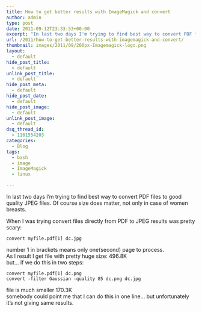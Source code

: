 ```yaml
---
title: How to get better results with ImageMagick and convert
author: admin
type: post
date: 2011-09-12T23:33:53+00:00
excerpt: "In last two days I'm trying to find best way to convert PDF files to good quality JPEG files. Of course size does matter, not only in case of women breasts."
url: /2011/how-to-get-better-results-with-imagemagick-and-convert/
thumbnail: images/2011/09/200px-Imagemagick-logo.png
layout:
  - default
hide_post_title:
  - default
unlink_post_title:
  - default
hide_post_meta:
  - default
hide_post_date:
  - default
hide_post_image:
  - default
unlink_post_image:
  - default
dsq_thread_id:
  - 1161554203
categories:
  - Blog
tags:
  - bash
  - image
  - ImageMagick
  - linux

---
```

In last two days I&#8217;m trying to find best way to convert PDF files to good quality JPEG files. Of course size does matter, not only in case of women breasts.

When I was trying convert files directly from PDF to JPEG results was pretty scary:

`convert myfile.pdf[1] dc.jpg`

number 1 in brackets means only one(second) page to process.  
As I result I get file with pretty huge size: 496.8K  
but&#8230; if we do this in two steps:

```
convert myfile.pdf[1] dc.png
convert -filter Gaussian -quality 85 dc.png dc.jpg
```

file is much smaller 170.3K  
somebody could point me that I can do this in one line&#8230; but unfortunately it&#8217;s not giving same results.
